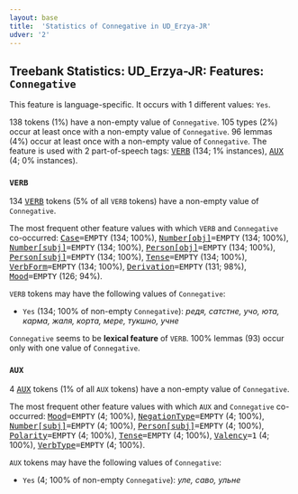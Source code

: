 ```yaml
---
layout: base
title:  'Statistics of Connegative in UD_Erzya-JR'
udver: '2'
---
```


## Treebank Statistics: UD_Erzya-JR: Features: `Connegative`

This feature is language-specific.
It occurs with 1 different values: `Yes`.

138 tokens (1%) have a non-empty value of `Connegative`.
105 types (2%) occur at least once with a non-empty value of `Connegative`.
96 lemmas (4%) occur at least once with a non-empty value of `Connegative`.
The feature is used with 2 part-of-speech tags: <tt><a href="myv_jr-pos-VERB.html">VERB</a></tt> (134; 1% instances), <tt><a href="myv_jr-pos-AUX.html">AUX</a></tt> (4; 0% instances).

### `VERB`

134 <tt><a href="myv_jr-pos-VERB.html">VERB</a></tt> tokens (5% of all `VERB` tokens) have a non-empty value of `Connegative`.

The most frequent other feature values with which `VERB` and `Connegative` co-occurred: <tt><a href="myv_jr-feat-Case.html">Case</a></tt><tt>=EMPTY</tt> (134; 100%), <tt><a href="myv_jr-feat-Number-obj.html">Number[obj]</a></tt><tt>=EMPTY</tt> (134; 100%), <tt><a href="myv_jr-feat-Number-subj.html">Number[subj]</a></tt><tt>=EMPTY</tt> (134; 100%), <tt><a href="myv_jr-feat-Person-obj.html">Person[obj]</a></tt><tt>=EMPTY</tt> (134; 100%), <tt><a href="myv_jr-feat-Person-subj.html">Person[subj]</a></tt><tt>=EMPTY</tt> (134; 100%), <tt><a href="myv_jr-feat-Tense.html">Tense</a></tt><tt>=EMPTY</tt> (134; 100%), <tt><a href="myv_jr-feat-VerbForm.html">VerbForm</a></tt><tt>=EMPTY</tt> (134; 100%), <tt><a href="myv_jr-feat-Derivation.html">Derivation</a></tt><tt>=EMPTY</tt> (131; 98%), <tt><a href="myv_jr-feat-Mood.html">Mood</a></tt><tt>=EMPTY</tt> (126; 94%).

`VERB` tokens may have the following values of `Connegative`:

* `Yes` (134; 100% of non-empty `Connegative`): <em>редя, сатстне, учо, юта, карма, жаля, корта, мере, тукшно, учне</em>

`Connegative` seems to be **lexical feature** of `VERB`. 100% lemmas (93) occur only with one value of `Connegative`.

### `AUX`

4 <tt><a href="myv_jr-pos-AUX.html">AUX</a></tt> tokens (1% of all `AUX` tokens) have a non-empty value of `Connegative`.

The most frequent other feature values with which `AUX` and `Connegative` co-occurred: <tt><a href="myv_jr-feat-Mood.html">Mood</a></tt><tt>=EMPTY</tt> (4; 100%), <tt><a href="myv_jr-feat-NegationType.html">NegationType</a></tt><tt>=EMPTY</tt> (4; 100%), <tt><a href="myv_jr-feat-Number-subj.html">Number[subj]</a></tt><tt>=EMPTY</tt> (4; 100%), <tt><a href="myv_jr-feat-Person-subj.html">Person[subj]</a></tt><tt>=EMPTY</tt> (4; 100%), <tt><a href="myv_jr-feat-Polarity.html">Polarity</a></tt><tt>=EMPTY</tt> (4; 100%), <tt><a href="myv_jr-feat-Tense.html">Tense</a></tt><tt>=EMPTY</tt> (4; 100%), <tt><a href="myv_jr-feat-Valency.html">Valency</a></tt><tt>=1</tt> (4; 100%), <tt><a href="myv_jr-feat-VerbType.html">VerbType</a></tt><tt>=EMPTY</tt> (4; 100%).

`AUX` tokens may have the following values of `Connegative`:

* `Yes` (4; 100% of non-empty `Connegative`): <em>уле, саво, ульне</em>

